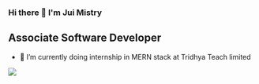 ### Hi there 👋 I'm Jui Mistry
## Associate Software Developer


- 🔭 I’m currently doing internship in MERN stack at Tridhya Teach limited  


<img src="https://github-readme-stats.vercel.app/api?username=jui-2211&show_icons=true&title_color=ffffff&icon_color=bb2acf&text_color=daf7dc&bg_color=151515">

